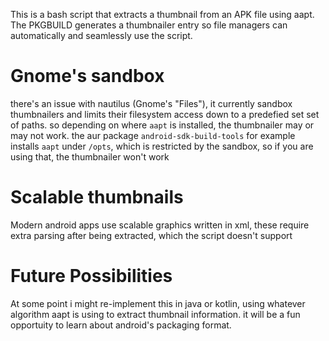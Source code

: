 This is a bash script that extracts a thumbnail from an APK file using aapt.
The PKGBUILD generates a thumbnailer entry so file managers can automatically
and seamlessly use the script.

# Gnome's sandbox

there's an issue with nautilus (Gnome's "Files"), it currently sandbox
thumbnailers and limits their filesystem access down to a predefied set set of
paths. so depending on where `aapt` is installed, the thumbnailer may or may
not work. the aur package `android-sdk-build-tools` for example installs `aapt`
under `/opts`, which is restricted by the sandbox, so if you are using that,
the thumbnailer won't work

# Scalable thumbnails

Modern android apps use scalable graphics written in xml, these require extra
parsing after being extracted, which the script doesn't support

# Future Possibilities

At some point i might re-implement this in java or kotlin, using whatever
algorithm aapt is using to extract thumbnail information. it will be a fun
opportuity to learn about android's packaging format.
